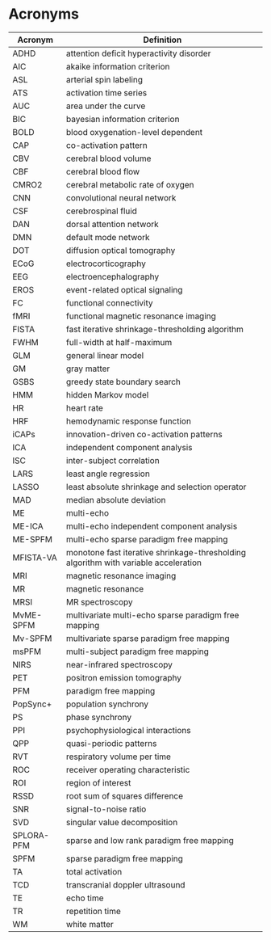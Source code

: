# Acronyms

| Acronym | Definition |
| --- | --- |
| ADHD | attention deficit hyperactivity disorder |
| AIC | akaike information criterion |
| ASL | arterial spin labeling |
| ATS | activation time series |
| AUC | area under the curve |
| BIC | bayesian information criterion |
| BOLD | blood oxygenation-level dependent |
| CAP | co-activation pattern |
| CBV | cerebral blood volume |
| CBF | cerebral blood flow |
| CMRO2 | cerebral metabolic rate of oxygen |
| CNN | convolutional neural network |
| CSF | cerebrospinal fluid |
| DAN | dorsal attention network |
| DMN | default mode network |
| DOT | diffusion optical tomography |
| ECoG | electrocorticography |
| EEG | electroencephalography |
| EROS | event-related optical signaling |
| FC | functional connectivity |
| fMRI | functional magnetic resonance imaging |
| FISTA | fast iterative shrinkage-thresholding algorithm |
| FWHM | full-width at half-maximum |
| GLM | general linear model |
| GM | gray matter |
| GSBS | greedy state boundary search |
| HMM | hidden Markov model |
| HR | heart rate |
| HRF | hemodynamic response function |
| iCAPs | innovation-driven co-activation patterns |
| ICA | independent component analysis |
| ISC | inter-subject correlation |
| LARS | least angle regression |
| LASSO | least absolute shrinkage and selection operator |
| MAD | median absolute deviation |
| ME | multi-echo |
| ME-ICA | multi-echo independent component analysis |
| ME-SPFM | multi-echo sparse paradigm free mapping |
| MFISTA-VA | monotone fast iterative shrinkage-thresholding algorithm with variable acceleration |
| MRI | magnetic resonance imaging |
| MR | magnetic resonance |
| MRSI | MR spectroscopy |
| MvME-SPFM | multivariate multi-echo sparse paradigm free mapping |
| Mv-SPFM | multivariate sparse paradigm free mapping |
| msPFM | multi-subject paradigm free mapping |
| NIRS | near-infrared spectroscopy |
| PET | positron emission tomography |
| PFM | paradigm free mapping |
| PopSync+ | population synchrony |
| PS | phase synchrony |
| PPI | psychophysiological interactions |
| QPP | quasi-periodic patterns |
| RVT | respiratory volume per time |
| ROC | receiver operating characteristic |
| ROI | region of interest |
| RSSD | root sum of squares difference |
| SNR | signal-to-noise ratio |
| SVD | singular value decomposition |
| SPLORA-PFM | sparse and low rank paradigm free mapping |
| SPFM | sparse paradigm free mapping |
| TA | total activation |
| TCD | transcranial doppler ultrasound |
| TE | echo time |
| TR | repetition time |
| WM | white matter |
